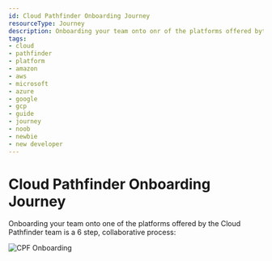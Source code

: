 ```yaml
---
id: Cloud Pathfinder Onboarding Journey
resourceType: Journey
description: Onboarding your team onto onr of the platforms offered byt the Cloud Pathfinder team is a 6 step process.
tags:
- cloud
- pathfinder
- platform
- amazon
- aws
- microsoft
- azure
- google
- gcp
- guide
- journey
- noob
- newbie
- new developer
---
```


# Cloud Pathfinder Onboarding Journey

Onboarding your team onto one of the platforms offered by the Cloud Pathfinder team is a 6 step, collaborative process:

![CPF Onboarding](https://i.imgur.com/cZOA4Vv.png 'The six steps in the onboarding journey: Awareness, Discovery, Evaluation, Intent, Onboarding and Performing.')